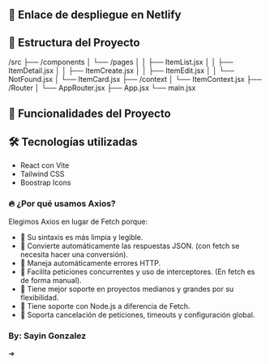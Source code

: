 ## 🔗 Enlace de despliegue en Netlify
<!-- Agregar -->

## 📁 Estructura del Proyecto
/src
 ├── /components
 │   └── /pages
 │   │   ├── ItemList.jsx
 │   │   ├── ItemDetail.jsx
 │   │   ├── ItemCreate.jsx
 │   │   ├── ItemEdit.jsx
 │   │   └── NotFound.jsx
 │   └── ItemCard.jsx
 ├── /context
 │   └── ItemContext.jsx
 ├── /Router
 │   └── AppRouter.jsx
 ├── App.jsx
 └── main.jsx

## 🧩 Funcionalidades del Proyecto
<!-- Agregar -->

## 🛠️ Tecnologías utilizadas

-  React con Vite
-  Tailwind CSS
-  Boostrap Icons

### 🔥 ¿Por qué usamos Axios?

Elegimos Axios en lugar de Fetch porque:

- 🔹 Su sintaxis es más limpia y legible.
- 🔹 Convierte automáticamente las respuestas JSON. (con fetch se necesita hacer una conversión).
- 🔹 Maneja automáticamente errores HTTP.
- 🔹 Facilita peticiones concurrentes y uso de interceptores. (En fetch es de forma manual).
- 🔹 Tiene mejor soporte en proyectos medianos y grandes por su flexibilidad.
- 🔹 Tiene soporte con Node.js a diferencia de Fetch.
- 🔹 Soporta cancelación de peticiones, timeouts y configuración global.

###  By: Sayin Gonzalez

➜